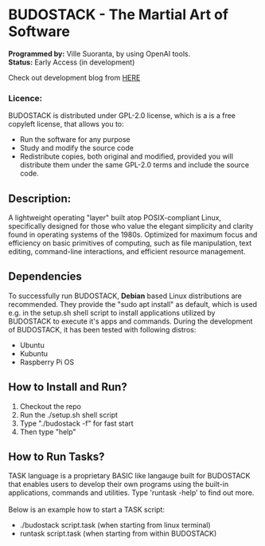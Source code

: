 # BUDOSTACK - The Martial Art of Software
**Programmed by:** Ville Suoranta, by using OpenAI tools.<br>
**Status:** Early Access (in development)

Check out development blog from [HERE](https://sensei-zenabi.github.io/suoranta/index.html)

### Licence:
BUDOSTACK is distributed under GPL-2.0 license, which is a is a free 
copyleft license, that allows you to:
- Run the software for any purpose
- Study and modify the source code
- Redistribute copies, both original and modified, provided you will 
distribute them under the same GPL-2.0 terms and include the source 
code.

## Description:
A lightweight operating "layer" built atop POSIX-compliant Linux, 
specifically designed for those who value the elegant simplicity 
and clarity found in operating systems of the 1980s. Optimized for 
maximum focus and efficiency on basic primitives of computing, 
such as file manipulation, text editing, command-line interactions, 
and efficient resource management.

## Dependencies
To successfully run BUDOSTACK, **Debian** based Linux distributions
are recommended. They provide the "sudo apt install" as default, which
is used e.g. in the setup.sh shell script to install applications 
utilized by BUDOSTACK to execute it's apps and commands. During the 
development of BUDOSTACK, it has been tested with following distros:
- Ubuntu
- Kubuntu
- Raspberry Pi OS

## How to Install and Run?
1. Checkout the repo
2. Run the ./setup.sh shell script
3. Type "./budostack -f" for fast start
4. Then type "help"

## How to Run Tasks?
TASK language is a proprietary BASIC like langauge built for BUDOSTACK
that enables users to develop their own programs using the built-in
applications, commands and utilities. Type 'runtask -help' to find out
more.
<br><br>
Below is an example how to start a TASK script:
- ./budostack script.task      (when starting from linux terminal)
- runtask script.task          (when starting from within BUDOSTACK)
